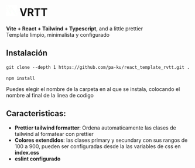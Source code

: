 # <img width="30px" height="30px" src="https://raw.githubusercontent.com/pa-ku/react_template_rvtt/main/public/favicon.webp"> VRTT
__Vite + React + Tailwind + Typescript__, and a little prettier
<br>
Template limpio, minimalista y configurado

## Instalación

```console
git clone --depth 1 https://github.com/pa-ku/react_template_rvtt.git .
```
```console
npm install
```
Puedes elegir el nombre de la carpeta en al que se instala, colocando el nombre al final de la linea de codigo



## Caracteristicas:
- __Prettier tailwind formatter__: Ordena automaticamente las clases de tailwind al formatear con prettier
- __Colores extendidos__: las clases primary y secundary con sus rangos de 100 a 900, pueden ser configuradas desde la las variables de css en __index.css__
- __eslint configurado__
